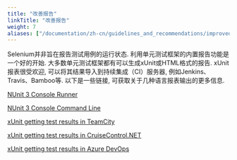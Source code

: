 ```yaml
---
title: "改善报告"
linkTitle: "改善报告"
weight: 7
aliases: ["/documentation/zh-cn/guidelines_and_recommendations/improved_reporting/"]  
---
```


Selenium并非旨在报告测试用例的运行状态. 
利用单元测试框架的内置报告功能是一个好的开始.
大多数单元测试框架都有可以生成xUnit或HTML格式的报告. 
xUnit报表很受欢迎, 可以将其结果导入到持续集成（CI）服务器, 
例如Jenkins、Travis、Bamboo等.
以下是一些链接, 可获取关于几种语言报表输出的更多信息.

<!-- TODO: Add links.-->
[NUnit 3 Console Runner](//github.com/nunit/docs/wiki/Console-Runner)

[NUnit 3 Console Command Line](//github.com/nunit/docs/wiki/Console-Command-Line)

[xUnit getting test results in TeamCity](//xunit.net/docs/getting-test-results-in-teamcity)

[xUnit getting test results in CruiseControl.NET](//xunit.net/docs/getting-test-results-in-ccnet)

[xUnit getting test results in Azure DevOps](//xunit.net/docs/getting-test-results-in-azure-devops)